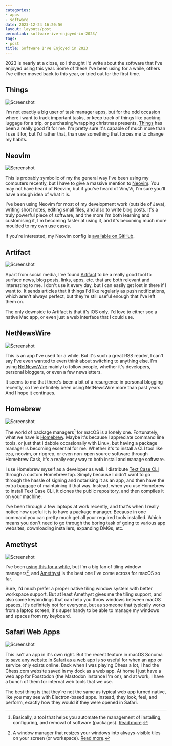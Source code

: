 ```yaml
---
categories:
- apps
- software
date: 2023-12-24 16:20:56
layout: layouts/post
permalink: software-ive-enjoyed-in-2023/
tags:
- post
title: Software I've Enjoyed in 2023
---
```


2023 is nearly at a close, so I thought I'd write about the software that I've
enjoyed using this year. Some of these I've been using for a while, others I've
either moved back to this year, or tried out for the first time.

## Things

![Screenshot](https://chrishannah.me/images/2023/12/things.png)

I'm not exactly a big user of task manager apps, but for the odd occasion where
i want to track important tasks, or keep track of things like packing luggage
for a trip, or purchasing/wrapping christmas presents, [Things](https://culturedcode.com/things/) has been a really
good fit for me. I'm pretty sure it's capable of much more than I use it for,
but I'd rather that, than use something that forces me to change my habits.

## Neovim

![Screenshot](https://chrishannah.me/images/2023/12/neovim.png)

This is probably symbolic of my the general way I've been using my computers
recently,
but I have to give a massive mention to [Neovim](https://neovim.io). You may
not have heard of Neovim, but if you've heard of Vim/Vi, I'm sure you'll have
a rough idea of what it is.

I've been using Neovim for most of my development work (outside of Java),
writing short notes, editing small files, and also to write blog posts. It's
a truly powerful piece of software, and the more I'm both learning and
customising it, I'm becoming faster at using it, and it's becoming much more
moulded to my own use cases.

If you're interested, my Neovim config is [available on
GitHub](https://github.com/chrishannah/nvim-config).

## Artifact

![Screenshot](https://chrishannah.me/images/2023/12/artifact.png)

Apart from social media, I've found [Artifact](https://artifact.news) to be a really good tool to
surface news, blog posts, links, apps, etc. that are both relevant and
interesting to me. I don't use it every day, but I can easily get lost in there
if I want to. It sends articles that it things I'd like regularly as push
notifications, which aren't always perfect, but they're still useful enough
that I've left them on.

The only downside to Artifact is that it's iOS only. I'd love to either see
a native Mac app, or even just a web interface that I could use.

## NetNewsWire

![Screenshot](https://chrishannah.me/images/2023/12/netnewswire.png)

This is an app I've used for a while. But it's such a great RSS reader, I can't
say I've even wanted to even think about switching to anything else. I'm using
[NetNewsWire](https://netnewswire.com) mainly to follow people, whether it's developers, personal
bloggers, or even a few newsletters.

It seems to me that there's been a bit of a resurgence in personal blogging
recently, so I've definitely been using NetNewsWire more than past years. And
I hope it continues.

## Homebrew

![Screenshot](https://chrishannah.me/images/2023/12/homebrew.png)

The world of package managers[^2] for macOS is a lonely one. Fortunately,
what we have is [Homebrew](https://brew.sh). Maybe it's because I appreciate
command line tools, or just that I dabble occasionally with Linux, but having
a package manager is becoming essential for me. Whether it's to install a CLI
tool like eza, neovim, or ripgrep, or even non-open source software through
Homebrew Cask, it's a really easy way to both install and manage software.

I use Homebrew myself as a developer as well. I distribute [Text Case
CLI](https://github.com/chrishannah/textcase-cli) through a custom Homebrew
tap. Simply because I didn't want to go through the hassle of signing and
notarising it as an app, and then have the extra baggage of maintaining it that
way. Instead, when you use Homebrew to install Text Case CLI, it clones the
public repository, and then compiles it on your machine.

I've been through a few laptops at work recently, and that's when I really
notice how useful it is to have a package manager. Because in one command you
can pretty much get all your required tools installed. Which means you don't
need to go through the boring task of going to various app websites,
downloading installers, expanding DMGs, etc.

## Amethyst

![Screenshot](https://chrishannah.me/images/2023/12/amethyst.png)

I've been [using this for
a while](https://chrishannah.me/using-a-tiling-window-manager-on-macos), but
I'm a big fan of tiling window managers[^1], and [Amethyst](https://ianyh.com/amethyst/) is the best one I've come across for macOS so far.

Sure, I'd much prefer a proper native tiling window system with better
workspace support. But at least Amethyst gives me the tiling support, and
also some keybindings that can help you throw windows between macOS spaces.
It's definitely not for everyone, but as someone that typically works from
a laptop screen, it's super handy to be able to manage my windows and spaces
from my keyboard.

## Safari Web Apps

![Screenshot](https://chrishannah.me/images/2023/12/add-to-dock.png)

This isn't an app in it's own right. But the recent feature in macOS Sonoma to
[save any website in Safari as a web
app](https://support.apple.com/en-gb/104996#) is so useful for when an app or
service only exists online. Back when I was playing Chess a lot, I had the
Chess.com website saved in my dock as a web app. At home I just have a web app
for Fosstodon (the Mastodon instance I'm on), and at work, I have a bunch of
them for internal web tools that we use.

The best thing is that they're not the same as typical web app turned
native, like you may see with Electron-based apps. Instead, they look, feel, and
perform, exactly how they would if they were opened in Safari.


[^1]: A window manager that resizes your windows into always-visible tiles on
    your screen (or workspace). [Read more](https://en.wikipedia.org/wiki/Tiling_window_manager).
[^2]: Basically, a tool that helps you automate the management of installing,
    configuring, and removal of software (packages). [Read more](https://en.wikipedia.org/wiki/Package_manager).
